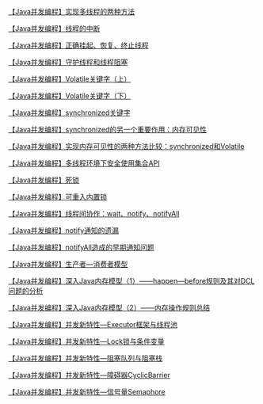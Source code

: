  <a href="http://blog.csdn.net/ns_code/article/details/17161237">【Java并发编程】实现多线程的两种方法</a>

 <a href="http://blog.csdn.net/ns_code/article/details/17091267">【Java并发编程】线程的中断</a>

 <a href="http://blog.csdn.net/ns_code/article/details/17095733">【Java并发编程】正确挂起、恢复、终止线程</a>

 <a href="http://blog.csdn.net/ns_code/article/details/17099981">【Java并发编程】守护线程和线程阻塞</a>

 <a href="http://blog.csdn.net/ns_code/article/details/17101369">【Java并发编程】Volatile关键字（上）</a>

 <a href="http://blog.csdn.net/ns_code/article/details/17382679">【Java并发编程】Volatile关键字（下）</a>

 <a href="http://blog.csdn.net/ns_code/article/details/17199201">【Java并发编程】synchronized关键字</a>

 <a href="http://blog.csdn.net/ns_code/article/details/17288243">【Java并发编程】synchronized的另一个重要作用：内存可见性</a>

 <a href="http://blog.csdn.net/ns_code/article/details/17290021">【Java并发编程】实现内存可见性的两种方法比较：synchronized和Volatile</a>

 <a href="http://blog.csdn.net/ns_code/article/details/17200509">【Java并发编程】多线程环境下安全使用集合API</a>

 <a href="http://blog.csdn.net/ns_code/article/details/17200937">【Java并发编程】死锁</a>

 <a href="http://blog.csdn.net/ns_code/article/details/17014135">【Java并发编程】可重入内置锁</a>

 <a href="http://blog.csdn.net/ns_code/article/details/17225469">【Java并发编程】线程间协作：wait、notify、notifyAll</a>

 <a href="http://blog.csdn.net/ns_code/article/details/17228213">【Java并发编程】notify通知的遗漏</a>

 <a href="http://blog.csdn.net/ns_code/article/details/17229601">【Java并发编程】notifyAll造成的早期通知问题</a>

 <a href="http://blog.csdn.net/ns_code/article/details/17249321">【Java并发编程】生产者—消费者模型</a>

 <a href="http://blog.csdn.net/ns_code/article/details/17348313">【Java并发编程】深入Java内存模型（1）——happen—before规则及其对DCL问题的分析</a>

 <a href="http://blog.csdn.net/ns_code/article/details/17377197">【Java并发编程】深入Java内存模型（2）——内存操作规则总结</a>

 <a href="http://blog.csdn.net/ns_code/article/details/17465497">【Java并发编程】并发新特性—Executor框架与线程池</a>

 <a href="http://blog.csdn.net/ns_code/article/details/17487337">【Java并发编程】并发新特性—Lock锁与条件变量</a>

 <a href="http://blog.csdn.net/ns_code/article/details/17511147">【Java并发编程】并发新特性—阻塞队列与阻塞栈</a>

 <a href="http://blog.csdn.net/ns_code/article/details/17512983">【Java并发编程】并发新特性—障碍器CyclicBarrier</a>

 <a href="http://blog.csdn.net/ns_code/article/details/17524153">【Java并发编程】并发新特性—信号量Semaphore</a>